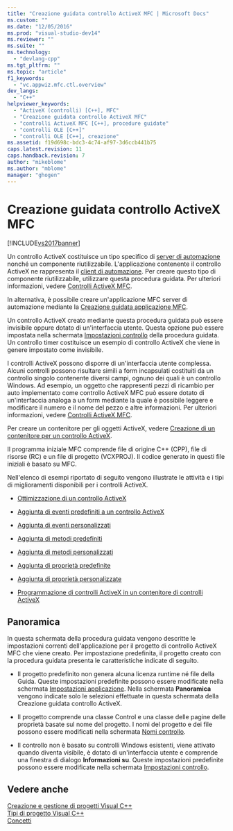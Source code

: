 ```yaml
---
title: "Creazione guidata controllo ActiveX MFC | Microsoft Docs"
ms.custom: ""
ms.date: "12/05/2016"
ms.prod: "visual-studio-dev14"
ms.reviewer: ""
ms.suite: ""
ms.technology: 
  - "devlang-cpp"
ms.tgt_pltfrm: ""
ms.topic: "article"
f1_keywords: 
  - "vc.appwiz.mfc.ctl.overview"
dev_langs: 
  - "C++"
helpviewer_keywords: 
  - "ActiveX (controlli) [C++], MFC"
  - "Creazione guidata controllo ActiveX MFC"
  - "controlli ActiveX MFC [C++], procedure guidate"
  - "controlli OLE [C++]"
  - "controlli OLE [C++], creazione"
ms.assetid: f19d698c-bdc3-4c74-af97-3d6ccb441b75
caps.latest.revision: 11
caps.handback.revision: 7
author: "mikeblome"
ms.author: "mblome"
manager: "ghogen"
---
```

# Creazione guidata controllo ActiveX MFC
[!INCLUDE[vs2017banner](../../assembler/inline/includes/vs2017banner.md)]

Un controllo ActiveX costituisce un tipo specifico di [server di automazione](../../mfc/automation-servers.md) nonché un componente riutilizzabile.  L'applicazione contenente il controllo ActiveX ne rappresenta il [client di automazione](../../mfc/automation-clients.md).  Per creare questo tipo di componente riutilizzabile, utilizzare questa procedura guidata.  Per ulteriori informazioni, vedere [Controlli ActiveX MFC](../../mfc/mfc-activex-controls.md).  
  
 In alternativa, è possibile creare un'applicazione MFC server di automazione mediante la [Creazione guidata applicazione MFC](../../mfc/reference/mfc-application-wizard.md).  
  
 Un controllo ActiveX creato mediante questa procedura guidata può essere invisibile oppure dotato di un'interfaccia utente.  Questa opzione può essere impostata nella schermata [Impostazioni controllo](../../mfc/reference/control-settings-mfc-activex-control-wizard.md) della procedura guidata.  Un controllo timer costituisce un esempio di controllo ActiveX che viene in genere impostato come invisibile.  
  
 I controlli ActiveX possono disporre di un'interfaccia utente complessa.  Alcuni controlli possono risultare simili a form incapsulati costituiti da un controllo singolo contenente diversi campi, ognuno dei quali è un controllo Windows.  Ad esempio, un oggetto che rappresenti pezzi di ricambio per auto implementato come controllo ActiveX MFC può essere dotato di un'interfaccia analoga a un form mediante la quale è possibile leggere e modificare il numero e il nome del pezzo e altre informazioni.  Per ulteriori informazioni, vedere [Controlli ActiveX MFC](../../mfc/mfc-activex-controls.md).  
  
 Per creare un contenitore per gli oggetti ActiveX, vedere [Creazione di un contenitore per un controllo ActiveX](../../mfc/reference/creating-an-mfc-activex-control-container.md).  
  
 Il programma iniziale MFC comprende file di origine C\+\+ \(CPP\), file di risorse \(RC\) e un file di progetto \(VCXPROJ\).  Il codice generato in questi file iniziali è basato su MFC.  
  
 Nell'elenco di esempi riportato di seguito vengono illustrate le attività e i tipi di miglioramenti disponibili per i controlli ActiveX.  
  
-   [Ottimizzazione di un controllo ActiveX](../../mfc/mfc-activex-controls-optimization.md)  
  
-   [Aggiunta di eventi predefiniti a un controllo ActiveX](../../mfc/mfc-activex-controls-adding-stock-events-to-an-activex-control.md)  
  
-   [Aggiunta di eventi personalizzati](../../mfc/mfc-activex-controls-adding-custom-events.md)  
  
-   [Aggiunta di metodi predefiniti](../../mfc/mfc-activex-controls-adding-stock-methods.md)  
  
-   [Aggiunta di metodi personalizzati](../../mfc/mfc-activex-controls-adding-custom-methods.md)  
  
-   [Aggiunta di proprietà predefinite](../../mfc/mfc-activex-controls-adding-stock-properties.md)  
  
-   [Aggiunta di proprietà personalizzate](../../mfc/mfc-activex-controls-adding-custom-properties.md)  
  
-   [Programmazione di controlli ActiveX in un contenitore di controlli ActiveX](../../mfc/programming-activex-controls-in-a-activex-control-container.md)  
  
## Panoramica  
 In questa schermata della procedura guidata vengono descritte le impostazioni correnti dell'applicazione per il progetto di controllo ActiveX MFC che viene creato.  Per impostazione predefinita, il progetto creato con la procedura guidata presenta le caratteristiche indicate di seguito.  
  
-   Il progetto predefinito non genera alcuna licenza runtime né file della Guida.  Queste impostazioni predefinite possono essere modificate nella schermata [Impostazioni applicazione](../../mfc/reference/application-settings-mfc-activex-control-wizard.md).  Nella schermata **Panoramica** vengono indicate solo le selezioni effettuate in questa schermata della Creazione guidata controllo ActiveX.  
  
-   Il progetto comprende una classe Control e una classe delle pagine delle proprietà basate sul nome del progetto.  I nomi del progetto e dei file possono essere modificati nella schermata [Nomi controllo](../../mfc/reference/control-names-mfc-activex-control-wizard.md).  
  
-   Il controllo non è basato su controlli Windows esistenti, viene attivato quando diventa visibile, è dotato di un'interfaccia utente e comprende una finestra di dialogo **Informazioni su**.  Queste impostazioni predefinite possono essere modificate nella schermata [Impostazioni controllo](../../mfc/reference/control-settings-mfc-activex-control-wizard.md).  
  
## Vedere anche  
 [Creazione e gestione di progetti Visual C\+\+](../../ide/creating-and-managing-visual-cpp-projects.md)   
 [Tipi di progetto Visual C\+\+](../../ide/visual-cpp-project-types.md)   
 [Concetti](../../atl/active-template-library-atl-concepts.md)